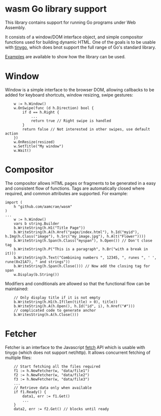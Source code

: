 # wasm Go library support

This library contains support for running Go programs under Web Assembly.

It consists of a window/DOM interface object, and simple compositor functions
used for building dynamic HTML. One of the goals is to be usable with [tinygo](https://tinygo.org/),
which does bnot support the full range of Go's standard library.

[Examples](example/server) are available to show how the library can be used.

# Window

Window is a simple interface to the browser DOM, allowing callbacks
to be added for keyboard shortcuts, window resizing, swipe gestures:

```
	w := h.Window()
	w.OnSwipe(func (d h.Direction) bool {
		if d == h.Right {
			...
			return true // Right swipe is handled
		}
		return false // Not interested in other swipes, use default action
	})
	w.OnResize(resized)
	w.SetTitle("My window")
	w.Wait()
```

# Compositor

The compositor allows HTML pages or fragments to be generated in a
easy and consistent flow of functions. Tags are automatically closed
where required, and common attributes are supported. For example:

```
import (
	h "github.com/aamcrae/wasm"
)
...
	w := h.Window()
	vars b string.Builder
	b.WriteString(h.H1("Title Page"))
	b.WriteString(h.A(h.Href("page/index.html"), h.Id("myid"), h.Img(h.Class("image"), h.Src("my_image.jpg"), h.Alt("Flower"))))
	b.WriteString(h.Span(h.Class("myspan"), h.Open()) // Don't close tag
	b.WriteString(h.P("This is a paragraph", h.Br("with a break in it)))
	b.WriteString(h.Text("Combining numbers ", 12345, ", runes ", ' ', rune(0x21A7), " and strings"))
	b.WriteString(h.Span(h.Close())) // Now add the closing tag for span
	w.Display(b.String())
```

Modifiers and conditionals are allowed so that the functional flow can be maintained:

```
	// Only display title if it is not empty
	b.WriteString(h.H1(h.If(len(title) > 0), title))
	b.WriteString(h.A(h.Open(), h.Id("id", i), h.Href("#")))
	// complicated code to generate anchor
	b.WritesString(h.A(h.Close()))
```

# Fetcher

Fetcher is an interface to the Javascript [fetch](https://developer.mozilla.org/en-US/docs/Web/API/Fetch_API)
API which is usable with tinygo (which does not support net/http).
It allows concurrent fetching of multiple files:

```
	// Start fetching all the files required
	f1 := h.NewFetcher(w, "data/file1")
	f2 := h.NewFetcher(w, "data/file2")
	f3 := h.NewFetcher(w, "data/file3")
	...
	// Retrieve data only when available
	if f1.Ready() {
		data1, err := f1.Get()
		...
	}
	data2, err := f2.Get() // blocks until ready
```
